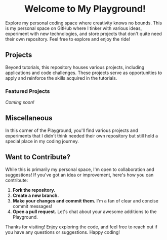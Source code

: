 <h1 align="center">Welcome to My Playground!</h1>

Explore my personal coding space where creativity knows no bounds. This is my personal space on GitHub where I tinker with various ideas, experiment with new technologies, and store projects that don't quite need their own repository. Feel free to explore and enjoy the ride!

## Projects

Beyond tutorials, this repository houses various projects, including applications and code challenges. These projects serve as opportunities to apply and reinforce the skills acquired in the tutorials.

### Featured Projects

*Coming soon!*

## Miscellaneous

In this corner of the Playground, you'll find various projects and experiments that I didn't think needed their own repository but still hold a special place in my coding journey.

## Want to Contribute?

While this is primarily my personal space, I'm open to collaboration and suggestions! If you've got an idea or improvement, here's how you can contribute:

1. **Fork the repository.**
2. **Create a new branch.**
3. **Make your changes and commit them.** I'm a fan of clear and concise commit messages!
4. **Open a pull request.** Let's chat about your awesome additions to the Playground.

Thanks for visiting! Enjoy exploring the code, and feel free to reach out if you have any questions or suggestions. Happy coding!
